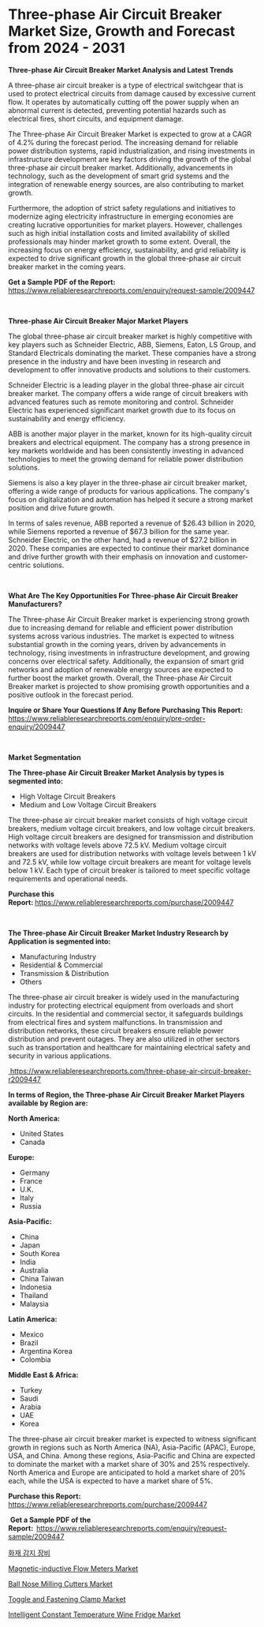 <p><h1>Three-phase Air Circuit Breaker Market Size, Growth and Forecast from 2024 - 2031</h1></p><p><strong>Three-phase Air Circuit Breaker Market Analysis and Latest Trends</strong></p>
<p><p>A three-phase air circuit breaker is a type of electrical switchgear that is used to protect electrical circuits from damage caused by excessive current flow. It operates by automatically cutting off the power supply when an abnormal current is detected, preventing potential hazards such as electrical fires, short circuits, and equipment damage.</p><p>The Three-phase Air Circuit Breaker Market is expected to grow at a CAGR of 4.2% during the forecast period. The increasing demand for reliable power distribution systems, rapid industrialization, and rising investments in infrastructure development are key factors driving the growth of the global three-phase air circuit breaker market. Additionally, advancements in technology, such as the development of smart grid systems and the integration of renewable energy sources, are also contributing to market growth.</p><p>Furthermore, the adoption of strict safety regulations and initiatives to modernize aging electricity infrastructure in emerging economies are creating lucrative opportunities for market players. However, challenges such as high initial installation costs and limited availability of skilled professionals may hinder market growth to some extent. Overall, the increasing focus on energy efficiency, sustainability, and grid reliability is expected to drive significant growth in the global three-phase air circuit breaker market in the coming years.</p></p>
<p><strong>Get a Sample PDF of the Report:&nbsp;</strong> <a href="https://www.reliableresearchreports.com/enquiry/request-sample/2009447">https://www.reliableresearchreports.com/enquiry/request-sample/2009447</a></p>
<p>&nbsp;</p>
<p><strong>Three-phase Air Circuit Breaker Major Market Players</strong></p>
<p><p>The global three-phase air circuit breaker market is highly competitive with key players such as Schneider Electric, ABB, Siemens, Eaton, LS Group, and Standard Electricals dominating the market. These companies have a strong presence in the industry and have been investing in research and development to offer innovative products and solutions to their customers.</p><p>Schneider Electric is a leading player in the global three-phase air circuit breaker market. The company offers a wide range of circuit breakers with advanced features such as remote monitoring and control. Schneider Electric has experienced significant market growth due to its focus on sustainability and energy efficiency.</p><p>ABB is another major player in the market, known for its high-quality circuit breakers and electrical equipment. The company has a strong presence in key markets worldwide and has been consistently investing in advanced technologies to meet the growing demand for reliable power distribution solutions.</p><p>Siemens is also a key player in the three-phase air circuit breaker market, offering a wide range of products for various applications. The company's focus on digitalization and automation has helped it secure a strong market position and drive future growth.</p><p>In terms of sales revenue, ABB reported a revenue of $26.43 billion in 2020, while Siemens reported a revenue of $67.3 billion for the same year. Schneider Electric, on the other hand, had a revenue of $27.2 billion in 2020. These companies are expected to continue their market dominance and drive further growth with their emphasis on innovation and customer-centric solutions.</p></p>
<p>&nbsp;</p>
<p><strong>What Are The Key Opportunities For Three-phase Air Circuit Breaker Manufacturers?</strong></p>
<p><p>The Three-phase Air Circuit Breaker market is experiencing strong growth due to increasing demand for reliable and efficient power distribution systems across various industries. The market is expected to witness substantial growth in the coming years, driven by advancements in technology, rising investments in infrastructure development, and growing concerns over electrical safety. Additionally, the expansion of smart grid networks and adoption of renewable energy sources are expected to further boost the market growth. Overall, the Three-phase Air Circuit Breaker market is projected to show promising growth opportunities and a positive outlook in the forecast period.</p></p>
<p><strong>Inquire or Share Your Questions If Any Before Purchasing This Report:</strong> <a href="https://www.reliableresearchreports.com/enquiry/pre-order-enquiry/2009447">https://www.reliableresearchreports.com/enquiry/pre-order-enquiry/2009447</a></p>
<p>&nbsp;</p>
<p><strong>Market Segmentation</strong></p>
<p><strong>The Three-phase Air Circuit Breaker Market Analysis by types is segmented into:</strong></p>
<p><ul><li>High Voltage Circuit Breakers</li><li>Medium and Low Voltage Circuit Breakers</li></ul></p>
<p><p>The three-phase air circuit breaker market consists of high voltage circuit breakers, medium voltage circuit breakers, and low voltage circuit breakers. High voltage circuit breakers are designed for transmission and distribution networks with voltage levels above 72.5 kV. Medium voltage circuit breakers are used for distribution networks with voltage levels between 1 kV and 72.5 kV, while low voltage circuit breakers are meant for voltage levels below 1 kV. Each type of circuit breaker is tailored to meet specific voltage requirements and operational needs.</p></p>
<p><strong>Purchase this Report:&nbsp;</strong><a href="https://www.reliableresearchreports.com/purchase/2009447">https://www.reliableresearchreports.com/purchase/2009447</a></p>
<p>&nbsp;</p>
<p><strong>The Three-phase Air Circuit Breaker Market Industry Research by Application is segmented into:</strong></p>
<p><ul><li>Manufacturing Industry</li><li>Residential & Commercial</li><li>Transmission & Distribution</li><li>Others</li></ul></p>
<p><p>The three-phase air circuit breaker is widely used in the manufacturing industry for protecting electrical equipment from overloads and short circuits. In the residential and commercial sector, it safeguards buildings from electrical fires and system malfunctions. In transmission and distribution networks, these circuit breakers ensure reliable power distribution and prevent outages. They are also utilized in other sectors such as transportation and healthcare for maintaining electrical safety and security in various applications.</p></p>
<p><a href="https://www.reliableresearchreports.com/three-phase-air-circuit-breaker-r2009447">&nbsp;https://www.reliableresearchreports.com/three-phase-air-circuit-breaker-r2009447</a></p>
<p><strong>In terms of Region, the Three-phase Air Circuit Breaker Market Players available by Region are:</strong></p>
<p>
    <p> <strong> North America: </strong>
        <ul>
            <li>United States</li>
            <li>Canada</li>
        </ul>
        </p> 
    <p> <strong> Europe: </strong>
        <ul>
            <li>Germany</li>
            <li>France</li>
            <li>U.K.</li>
            <li>Italy</li>
            <li>Russia</li>
        </ul>
        </p> 
    <p> <strong> Asia-Pacific: </strong>
        <ul>
            <li>China</li>
            <li>Japan</li>
            <li>South Korea</li>
            <li>India</li>
            <li>Australia</li>
            <li>China Taiwan</li>
            <li>Indonesia</li>
            <li>Thailand</li>
            <li>Malaysia</li>
        </ul>
        </p> 
    <p> <strong> Latin America: </strong>
        <ul>
            <li>Mexico</li>
            <li>Brazil</li>
            <li>Argentina Korea</li>
            <li>Colombia</li>
        </ul>
        </p> 
    <p> <strong> Middle East & Africa: </strong>
        <ul>
            <li>Turkey</li>
            <li>Saudi</li>
            <li>Arabia</li>
            <li>UAE</li>
            <li>Korea</li>
        </ul>
    </p>
    </p>
<p><p>The three-phase air circuit breaker market is expected to witness significant growth in regions such as North America (NA), Asia-Pacific (APAC), Europe, USA, and China. Among these regions, Asia-Pacific and China are expected to dominate the market with a market share of 30% and 25% respectively. North America and Europe are anticipated to hold a market share of 20% each, while the USA is expected to have a market share of 5%.</p></p>
<p><strong>Purchase this Report: </strong><a href="https://www.reliableresearchreports.com/purchase/2009447">https://www.reliableresearchreports.com/purchase/2009447</a></p>
<p>&nbsp;<strong>Get a Sample PDF of the Report:&nbsp;&nbsp;</strong><a href="https://www.reliableresearchreports.com/enquiry/request-sample/2009447">https://www.reliableresearchreports.com/enquiry/request-sample/2009447</a></p>
<p><strong></strong></p>
<p><p><a href="https://github.com/LoganRew1964/Market-Research-Report-List-2/blob/main/731401172679.md">화재 감지 장비</a></p><p><a href="https://github.com/joanneharris67856/Market-Research-Report-List-1/blob/main/magnetic-inductive-flow-meters-market.md">Magnetic-inductive Flow Meters Market</a></p><p><a href="https://www.linkedin.com/pulse/ball-nose-resetronomy-g7vrf?trackingId=Ds2VdbaPTY6MVhhOdUuGRg%3D%3D">Ball Nose Milling Cutters Market</a></p><p><a href="https://github.com/BobbyMartinebXfnV/Market-Research-Report-List-1/blob/main/toggle-and-fastening-clamp-market.md">Toggle and Fastening Clamp Market</a></p><p><a href="https://github.com/rakibtthstu9900/Market-Research-Report-List-1/blob/main/intelligent-constant-temperature-wine-fridge-market.md">Intelligent Constant Temperature Wine Fridge Market</a></p></p>